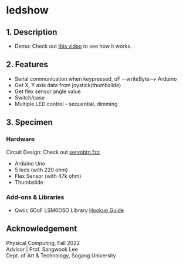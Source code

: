 # ledshow
## 1. Description
- Demo: Check out [this video](https://vimeo.com/756247601) to see how it works.
## 2. Features
- Serial communication when keypressed, oF --writeByte--> Arduino
- Get X, Y axis data from joystick(thumbslide)
- Get flex sensor angle value
- Switch/case
- Multiple LED control - sequential, dimming
## 3. Specimen
### Hardware
Circuit Design: Check out [servobtn.fzz](https://github.com/chanulee/ledShow/blob/main/led-flex-joystick.fzz).
- Arduino Uno
- 5 leds (with 220 ohm)
- Flex Sensor (with 47k ohm)
- Thumbslide
### Add-ons & Libraries
- Qwiic 6DoF LSM6DSO Library [Hookup Guide](https://learn.sparkfun.com/tutorials/qwiic-6dof-lsm6dso-breakout-hookup-guide)
## Acknowledgement
Physical Computing, Fall 2022     
Advisor | Prof. Sangwook Lee  
Dept. of Art & Technology, Sogang University






